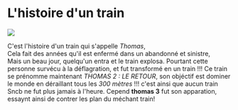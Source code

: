 ﻿<h1>L'histoire d'un train</h1>
<img src="http://www.lesjouetsmattel.fr/media/brands/intro/thomas03_hIrYvU7.png"/>

C'est l'histoire d'un train qui s'appelle <em>Thomas</em>,<br>
Cela fait des années qu'il est enfermé dans un abandonné et sinistre,<br>
Mais un beau jour, quelqu'un entra et le train explosa.
Pourtant cette personne survécu à la déflagration, 
et fut transformé en un train !!!
Ce train se prénomme maintenant <em>THOMAS 2 : LE RETOUR</em>,
son objéctif est dominer le monde en déraillant tous les *300 mètres* !!!
c'est ainsi que aucun train Sncb ne fut plus jamais à l'heure.
Cepend **thomas 3** fut son apparation, essaynt ainsi de contrer les plan du méchant train!